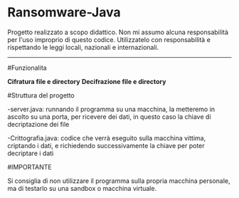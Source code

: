 # Ransomware-Java

Progetto realizzato a scopo didattico.
Non mi assumo alcuna responsabilità per l'uso improprio di questo codice. 
Utilizzatelo con responsabilità e rispettando le leggi locali, nazionali e internazionali.

---

#Funzionalita

**Cifratura file e directory**
**Decifrazione file e directory**


#Struttura del progetto

-server.java: runnando il programma su una macchina, la metteremo in ascolto su una porta, per ricevere dei dati, in questo caso la chiave di decriptazione dei file

-Crittografia.java: codice che verrà eseguito sulla macchina vittima, criptando i dati, e richiedendo successivamente la chiave per poter decriptare i dati


#IMPORTANTE

Si consiglia di non utilizzare il programma sulla propria macchina personale, ma di testarlo su una sandbox o macchina virtuale.

